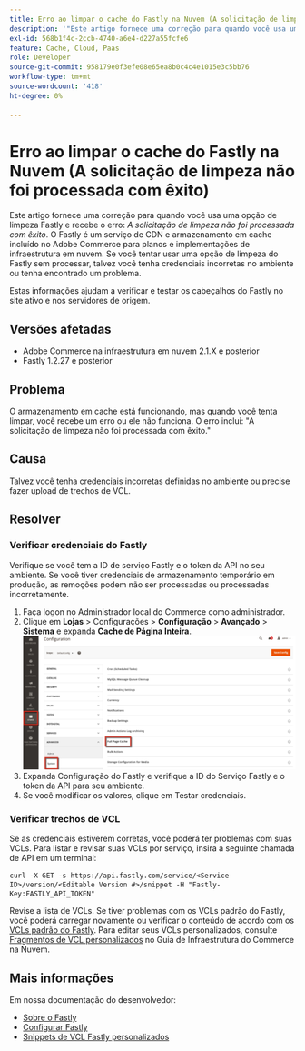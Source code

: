 ```yaml
---
title: Erro ao limpar o cache do Fastly na Nuvem (A solicitação de limpeza não foi processada com êxito)
description: '"Este artigo fornece uma correção para quando você usa uma opção de limpeza do Fastly e recebe o erro: *A solicitação de limpeza não foi processada com êxito*. O Fastly é um serviço de CDN e armazenamento em cache incluído no Adobe Commerce para planos e implementações de infraestrutura em nuvem. Se você tentar usar uma opção de limpeza do Fastly sem processar, talvez você tenha credenciais incorretas no ambiente ou tenha encontrado um problema.'''
exl-id: 568b1f4c-2ccb-4740-a6e4-d227a55fcfe6
feature: Cache, Cloud, Paas
role: Developer
source-git-commit: 958179e0f3efe08e65ea8b0c4c4e1015e3c5bb76
workflow-type: tm+mt
source-wordcount: '418'
ht-degree: 0%

---
```


# Erro ao limpar o cache do Fastly na Nuvem (A solicitação de limpeza não foi processada com êxito)

Este artigo fornece uma correção para quando você usa uma opção de limpeza Fastly e recebe o erro: *A solicitação de limpeza não foi processada com êxito*. O Fastly é um serviço de CDN e armazenamento em cache incluído no Adobe Commerce para planos e implementações de infraestrutura em nuvem. Se você tentar usar uma opção de limpeza do Fastly sem processar, talvez você tenha credenciais incorretas no ambiente ou tenha encontrado um problema.

Estas informações ajudam a verificar e testar os cabeçalhos do Fastly no site ativo e nos servidores de origem.

## Versões afetadas

* Adobe Commerce na infraestrutura em nuvem 2.1.X e posterior
* Fastly 1.2.27 e posterior

## Problema

O armazenamento em cache está funcionando, mas quando você tenta limpar, você recebe um erro ou ele não funciona. O erro inclui: &quot;A solicitação de limpeza não foi processada com êxito.&quot;

## Causa

Talvez você tenha credenciais incorretas definidas no ambiente ou precise fazer upload de trechos de VCL.

## Resolver

### Verificar credenciais do Fastly

Verifique se você tem a ID de serviço Fastly e o token da API no seu ambiente. Se você tiver credenciais de armazenamento temporário em produção, as remoções podem não ser processadas ou processadas incorretamente.

1. Faça logon no Administrador local do Commerce como administrador.
1. Clique em **Lojas** > Configurações > **Configuração** > **Avançado** > **Sistema** e expanda **Cache de Página Inteira**.    ![magento_full_page_cache_2.4.1.png](assets/magento_full_page_cache_2.4.1.png)
1. Expanda Configuração do Fastly e verifique a ID do Serviço Fastly e o token da API para seu ambiente.
1. Se você modificar os valores, clique em Testar credenciais.

### Verificar trechos de VCL

Se as credenciais estiverem corretas, você poderá ter problemas com suas VCLs. Para listar e revisar suas VCLs por serviço, insira a seguinte chamada de API em um terminal:

```
curl -X GET -s https://api.fastly.com/service/<Service ID>/version/<Editable Version #>/snippet -H "Fastly-Key:FASTLY_API_TOKEN"
```

Revise a lista de VCLs. Se tiver problemas com os VCLs padrão do Fastly, você poderá carregar novamente ou verificar o conteúdo de acordo com os [VCLs padrão do Fastly](https://github.com/fastly/fastly-magento2/tree/master/etc/vcl_snippets). Para editar seus VCLs personalizados, consulte [Fragmentos de VCL personalizados](https://experienceleague.adobe.com/docs/commerce-cloud-service/user-guide/cdn/custom-vcl-snippets/fastly-vcl-custom-snippets.html) no Guia de Infraestrutura do Commerce na Nuvem.

## Mais informações

Em nossa documentação do desenvolvedor:

* [Sobre o Fastly](https://experienceleague.adobe.com/docs/commerce-cloud-service/user-guide/cdn/fastly.html)
* [Configurar Fastly](https://experienceleague.adobe.com/docs/commerce-cloud-service/user-guide/cdn/setup-fastly/fastly-configuration.html)
* [Snippets de VCL Fastly personalizados](https://experienceleague.adobe.com/docs/commerce-cloud-service/user-guide/cdn/custom-vcl-snippets/fastly-vcl-custom-snippets.html)
